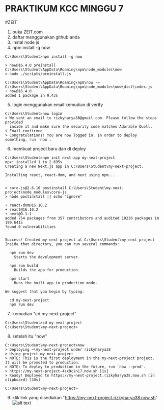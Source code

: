 # PRAKTIKUM KCC MINGGU 7

#ZEIT

1. buka ZEIT.com
2. daftar menggunakan github anda
3. instal node js
4. npm install -g now
```
C:\Users\Student>npm install -g now

> now@16.4.0 preinstall C:\Users\Student\AppData\Roaming\npm\node_modules\now
> node ./scripts/preinstall.js

C:\Users\Student\AppData\Roaming\npm\now -> C:\Users\Student\AppData\Roaming\npm\node_modules\now\dist\index.js
+ now@16.4.0
added 1 package in 9.43s
```
5. login menggunakan email kemudian di verify
```
C:\Users\Student>now login
> We sent an email to rizkyharya38@gmail.com. Please follow the steps provided
  inside it and make sure the security code matches Adorable Quoll.
√ Email confirmed
> Congratulations! You are now logged in. In order to deploy something, run `now`.
```
6. membuat project baru dan di deploy
```
C:\Users\Student>npm init next-app my-next-project
npx: installed 1 in 2.695s
Creating a new Next.js app in C:\Users\Student\my-next-project.

Installing react, react-dom, and next using npm...


> core-js@2.6.10 postinstall C:\Users\Student\my-next-project\node_modules\core-js
> node postinstall || echo "ignore"

+ react-dom@16.10.2
+ react@16.10.2
+ next@9.1.1
added 754 packages from 357 contributors and audited 10230 packages in 199.641s
found 0 vulnerabilities


Success! Created my-next-project at C:\Users\Student\my-next-project
Inside that directory, you can run several commands:

  npm run dev
    Starts the development server.

  npm run build
    Builds the app for production.

  npm start
    Runs the built app in production mode.

We suggest that you begin by typing:

  cd my-next-project
  npm run dev
```

7. kemudian "cd my-next-project"
```
C:\Users\Student>cd my-next-project
C:\Users\Student\my-next-project>
```

8. setelah itu "now"
```
C:\Users\Student\my-next-project>now
> Deploying ~\my-next-project under rizkyharya38
> Using project my-next-project
> NOTE: This is the first deployment in the my-next-project project. It will be promoted to production.
> NOTE: To deploy to production in the future, run `now --prod`.
> https://my-next-project-4sx9c2n17.now.sh [1s]
> Ready! Deployed to https://my-next-project.rizkyharya38.now.sh [in clipboard] [30s]

C:\Users\Student\my-next-project>
```

9. klik link yang disediakan "https://my-next-project.rizkyharya38.now.sh"
![alt text](IMG7/1.PNG)